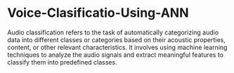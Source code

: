 # Voice-Clasificatio-Using-ANN
Audio classification refers to the task of automatically categorizing audio data into different classes or categories based on their acoustic properties, content, or other relevant characteristics. It involves using machine learning techniques to analyze the audio signals and extract meaningful features to classify them into predefined classes.
